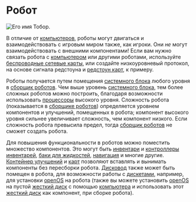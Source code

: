 # Робот

![Его имя Тобор.](block:OpenComputers:robot)

В отличие от [компьютеров](../general/computer.md), роботы могут двигаться и взаимодействовать с игровым миром также, как игроки. Они *не* могут взаимодействовать с внешними компонентами! Если вам нужно связать робота с [компьютером](../general/computer.md) или другими роботами, используйте [беспроводные сетевые карты](../item/wlanCard.md), или создайте низкоуровневый протокол, на основе сигнала редстоуна и [редстоун карт](../item/redstoneCard1.md), к примеру.

Роботы получается путем помещения [системного блока](case1.md) любого уровня в [сборщик роботов](assembler.md). Чем выше уровень [системного блока](case1.md), тем более сложных роботов можно построить, благодаря возможности использовать [процессоры](../item/cpu1.md) высокого уровня. Сложность робота (показывается в [сборщике роботов](assembler.md)) определяется уровнем компонентов и улучшений, помещенных в робота; компонент высокого уровня сильнее увеличивает сложность, чем компонент низкого. Если сложность робота превысила предел, тогда [сборщик роботов](assembler.md) не сможет создать робота.

Для повышения функциональности в роботов можно поместить множество компонентов. Это могут быть [инвентари](../item/inventoryUpgrade.md) и [контроллеры инвентарей](../item/inventoryControllerUpgrade.md), [баки для жидкостей](../item/tankUpgrade.md), [навигация](../item/navigationUpgrade.md) и многие другие. [Контейнер улучшений](../item/upgradeContainer1.md) и [карт](../item/cardContainer1.md) позволяют вставлять и вынимать компоненты без пересборки робота. [Дисковод](diskDrive.md) также может быть помещен в робота, для возможности работы с [дискетами](../item/floppy.md), например, для установки [openOS](../general/openOS.md) на робота (также вы можете установить [openOS](../general/openOS.md) на пустой [жесткий диск](../item/hdd1.md) с помощью [компьютера](../general/computer.md) и использовать этот [жесткий диск](../item/hdd1.md) как компонент, при сборке робота). 
